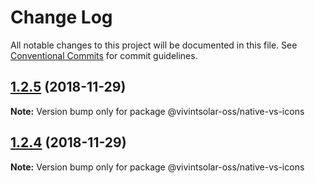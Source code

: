 # Change Log

All notable changes to this project will be documented in this file.
See [Conventional Commits](https://conventionalcommits.org) for commit guidelines.

## [1.2.5](https://github.com/vivintsolar-oss/react-native-components/compare/@vivintsolar-oss/native-vs-icons@1.2.3...@vivintsolar-oss/native-vs-icons@1.2.5) (2018-11-29)

**Note:** Version bump only for package @vivintsolar-oss/native-vs-icons





## [1.2.4](https://github.com/vivintsolar-oss/react-native-components/compare/@vivintsolar-oss/native-vs-icons@1.2.3...@vivintsolar-oss/native-vs-icons@1.2.4) (2018-11-29)

**Note:** Version bump only for package @vivintsolar-oss/native-vs-icons
